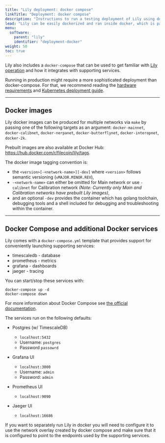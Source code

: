 ```yaml
---
title: "Lily deployment: docker compose"
linkTitle: "Deployment: docker compose"
description: "Instructions to run a testing deployment of Lily using docker-compose."
lead: "Lily can be easily dockerized and ran inside docker, which is particularly useful for testing deployments."
menu:
  software:
    parent: "lily"
    identifier: "deployment-docker"
weight: 50
toc: true
---
```



Lily also includes a `docker-compose` that can be used to get familiar with
[Lily operation](../operation) and how it integrates with supporting services.

Running in production might require a more sophisticated deployment than
docker-compose. For that, we recommend reading the
[hardware requirements](/software/lily/hardware) and
[Kubernetes deployment guide](/software/lily/deployment-k8s).

---

## Docker images

Lily docker images can be produced for multiple networks via `make` by passing
one of the following targets as an argument: `docker-mainnet`,
`docker-calibnet`, `docker-nerpanet`, `docker-butterflynet`,
`docker-interopnet`, `docker-2k`.

Prebuilt images are also available at Docker Hub:
https://hub.docker.com/r/filecoin/lily/tags.

The docker image tagging convention is: 

  * the `<version>[-<network-name>][-dev]` where `<version>` follows semantic
  versioning (`vMAJOR.MINOR.REV`),
  * `-<network-name>` can either be omitted for Main network or use
  `-calibnet` for Calibration network _(Note: Currently only Main and
  Calibration networks have prebuilt Lily images)_,
  * and an optional `-dev` provides the container which has golang toolchain,
  debugging tools and a shell included for debugging and troubleshooting
  within the container.

---

## Docker Compose and additional Docker services

Lily comes with a `docker-compose.yml` template that provides support for
conveniently launching supporting services:

  * timescaledb - database
  * prometheus - metrics
  * grafana - dashboards
  * jaeger - tracing

You can start/stop these services with:

```
docker-compose up -d
docker-compose down
```

For more information about Docker Compose see
[the official documentation](https://docs.docker.com/compose/).

The services run on the following defaults:

  * Postgres (w/ TimescaleDB)
    * `localhost:5432`
    * Username: `postgres`
    * Password `passowrd`

  * Grafana UI
    * `localhost:3000`
    * Username: `admin`
    * Password: `admin`
  * Prometheus UI
    * `localhost:9090`
  * Jaeger UI
    * `localhost:16686`


If you want to separately run Lily in docker you will need to configure it to
use the network overlay created by docker compose and make sure that it is
configured to point to the endpoints used by the supporting services.
